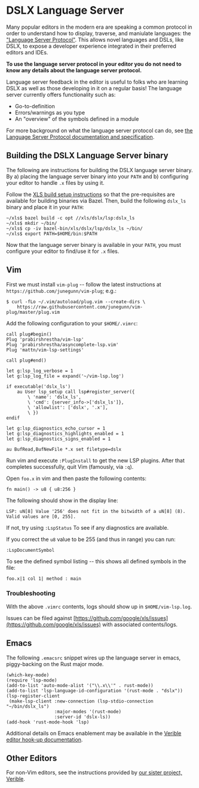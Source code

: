 # DSLX Language Server

Many popular editors in the modern era are speaking a common protocol in order
to understand how to display, traverse, and maniulate languages: the
["Language Server Protocol"](https://en.wikipedia.org/wiki/Language_Server_Protocol).
This allows novel languages and DSLs, like DSLX, to expose a developer
experience integrated in their preferred editors and IDEs.

**To use the language server protocol in your editor you do not need to know any
details about the language server protocol.**

Language server feedback in the editor is useful to folks who are learning DSLX
as well as those developing in it on a regular basis! The language server
currently offers functionality such as:

*   Go-to-definition
*   Errors/warnings as you type
*   An "overview" of the symbols defined in a module

For more background on what the language server protocol can do, see
[the Language Server Protocol documentation and specification](https://microsoft.github.io/language-server-protocol/).

## Building the DSLX Language Server binary

The following are instructions for building the DSLX language server binary. By
a) placing the language server binary into your `PATH` and b) configuring your
editor to handle `.x` files by using it.

Follow the
[XLS build setup instructions](https://google.github.io/xls/#building-from-source)
so that the pre-requisites are available for building binaries via Bazel. Then,
build the following `dslx_ls` binary and place it in your `PATH`:

```
~/xls$ bazel build -c opt //xls/dslx/lsp:dslx_ls
~/xls$ mkdir ~/bin/
~/xls$ cp -iv bazel-bin/xls/dslx/lsp/dslx_ls ~/bin/
~/xls$ export PATH=$HOME/bin:$PATH
```

Now that the language server binary is available in your `PATH`, you must
configure your editor to find/use it for `.x` files.

## Vim

First we must install `vim-plug` -- follow the latest instructions at
`https://github.com/junegunn/vim-plug`; e.g.:

```
$ curl -fLo ~/.vim/autoload/plug.vim --create-dirs \
    https://raw.githubusercontent.com/junegunn/vim-plug/master/plug.vim
```

Add the following configuration to your `$HOME/.vimrc`:

```vim
call plug#begin()
Plug 'prabirshrestha/vim-lsp'
Plug 'prabirshrestha/asyncomplete-lsp.vim'
Plug 'mattn/vim-lsp-settings'

call plug#end()

let g:lsp_log_verbose = 1
let g:lsp_log_file = expand('~/vim-lsp.log')

if executable('dslx_ls')
    au User lsp_setup call lsp#register_server({
        \ 'name': 'dslx_ls',
        \ 'cmd': {server_info->['dslx_ls']},
        \ 'allowlist': ['dslx', '.x'],
        \ })
endif

let g:lsp_diagnostics_echo_cursor = 1
let g:lsp_diagnostics_highlights_enabled = 1
let g:lsp_diagnostics_signs_enabled = 1

au BufRead,BufNewFile *.x set filetype=dslx
```

Run vim and execute `:PlugInstall` to get the new LSP plugins. After that
completes successfully, quit Vim (famously, via `:q`).

Open `foo.x` in vim and then paste the following contents:

```
fn main() -> u8 { u8:256 }
```

The following should show in the display line:

```
LSP: uN[8] Value '256' does not fit in the bitwidth of a uN[8] (8). Valid values are [0, 255].
```

If not, try using `:LspStatus` To see if any diagnostics are available.

If you correct the `u8` value to be 255 (and thus in range) you can run:

`:LspDocumentSymbol`

To see the defined symbol listing -- this shows all defined symbols in the file:

```
foo.x|1 col 1| method : main
```

### Troubleshooting

With the above `.vimrc` contents, logs should show up in `$HOME/vim-lsp.log`.

Issues can be filed against
[https://github.com/google/xls/issues](https://github.com/google/xls/issues)
with associated contents/logs.

## Emacs

The following `.emacsrc` snippet wires up the language server in emacs,
piggy-backing on the Rust major mode.

```elisp
(which-key-mode)
(require 'lsp-mode)
(add-to-list 'auto-mode-alist '("\\.x\\'" . rust-mode))
(add-to-list 'lsp-language-id-configuration '(rust-mode . "dslx"))
(lsp-register-client
 (make-lsp-client :new-connection (lsp-stdio-connection "~/bin/dslx_ls")
                  :major-modes '(rust-mode)
                  :server-id 'dslx-ls))
(add-hook 'rust-mode-hook 'lsp)
```

Additional details on Emacs enablement may be available in the
[Verible editor hook-up documentation](https://github.com/chipsalliance/verible/blob/master/verilog/tools/ls/README.md#hooking-up-to-editor).

## Other Editors

For non-Vim editors, see the instructions provided by
[our sister project, Verible](https://github.com/chipsalliance/verible/blob/master/verilog/tools/ls/README.md#hooking-up-to-editor).
